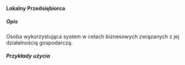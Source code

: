 #### Lokalny Przedsiębiorca

##### Opis

Osoba wykorzystująca system w celach biznesowych związanych z jej działalnością gospodarczą.

##### Przykłady użycia



